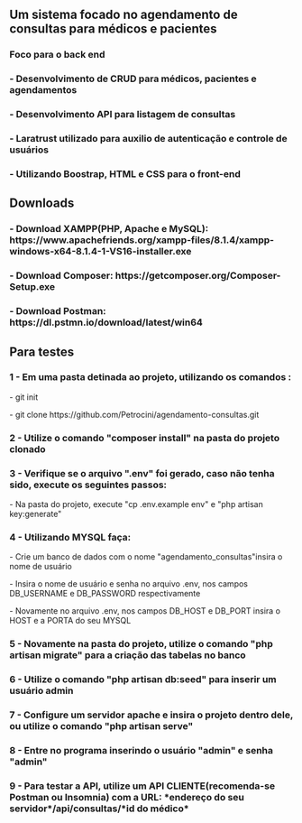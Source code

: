 <h2> Um sistema focado no agendamento de consultas para médicos e pacientes </h2>
<h3> Foco para o back end </h3>

<h3> - Desenvolvimento de CRUD para médicos, pacientes e agendamentos</h3>
<h3> - Desenvolvimento API para listagem de consultas</h3>
<h3> - Laratrust utilizado para auxilio de autenticação e controle de usuários</h3>
<h3> - Utilizando Boostrap, HTML e CSS para o front-end</h3>

<h2> Downloads </h2>

<h3> - Download XAMPP(PHP, Apache e MySQL): https://www.apachefriends.org/xampp-files/8.1.4/xampp-windows-x64-8.1.4-1-VS16-installer.exe</h3>
<h3> - Download Composer: https://getcomposer.org/Composer-Setup.exe</h3>
<h3> - Download Postman: https://dl.pstmn.io/download/latest/win64</h3>

<h2> Para testes</h2>

<h3> 1 - Em uma pasta detinada ao projeto, utilizando os comandos : </h3>
<p> - git init</p>
<p> - git clone https://github.com/Petrocini/agendamento-consultas.git</p>
<h3> 2 - Utilize o comando "composer install" na pasta do projeto clonado</h3>
<h3> 3 - Verifique se o arquivo ".env" foi gerado, caso não tenha sido, execute os seguintes passos: </h3>
<p> - Na pasta do projeto, execute "cp .env.example env" e "php artisan key:generate"</p>
<h3> 4 - Utilizando MYSQL faça: </h3>
<p> - Crie um banco de dados com o nome "agendamento_consultas"insira o nome de usuário</p>
<p> - Insira o nome de usuário e senha no arquivo .env, nos campos DB_USERNAME e DB_PASSWORD respectivamente</p>
<p> - Novamente no arquivo .env, nos campos DB_HOST e DB_PORT insira o HOST e a PORTA do seu MYSQL</p>
<h3> 5 - Novamente na pasta do projeto, utilize o comando "php artisan migrate" para a criação das tabelas no banco</h3>
<h3> 6 - Utilize o comando "php artisan db:seed" para inserir um usuário admin</h3>
<h3> 7 - Configure um servidor apache e insira o projeto dentro dele, ou utilize o comando "php artisan serve"</h3>
<h3> 8 - Entre no programa inserindo o usuário "admin" e senha "admin"</h3>
<h3> 9 - Para testar a API, utilize um API CLIENTE(recomenda-se Postman ou Insomnia) com a URL: *endereço do seu servidor*/api/consultas/*id do médico*</h3>
